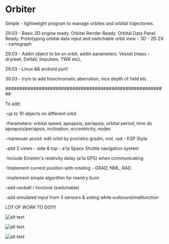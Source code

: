 # Orbiter
Simple - lightweight program to manage orbites and orbital trajectories.

29.03 - Basic 3D engine ready. Orbital Render Ready. Orbital Data Panel Ready. Prototyping orbital data input and switchable orbit view - 3D - 2D ZX - cartograph

29.03 - Addin object to be on orbit, addin parameters: Vessel (mass - dry/wet, DeltaV, Impulses, TWR etc), 

29.03 - Linux && android port! 

30.03 - tryin to add fotochromatic aberration, nice depth of field etc





##########################################################

To add:

-up to 10 objects on different orbit 

-Parameters: orbital speed, apoapsis, periapsis, orbital period, time do apoapsis/periapsis, inclination, eccentricity, nodes

-manevuer assist: edit orbit by pro/retro gradin, nml, rad - KSP Style

-add 2 views - side & top - a'la Space Shuttle navigation system

-Include Einstein's relativity delay (a'la GPS) when communicating

-Implement current position with rotating - GRAD, NML, RAD

-implement simple algorithm for reentry burn

-add navball / horizont (switchable)

-add simulated input from 3 sensors & voting while outbound/malfunction

LOT OF WORK TO DO!!!!

![alt text](https://user-images.githubusercontent.com/127039319/228481926-0a1fb048-73ab-45d8-8350-a6c2ee7b5b12.jpg)

![alt text](https://user-images.githubusercontent.com/127039319/227675226-8856339c-bd17-401c-94c1-1688fc10a33f.jpg)

![alt text](https://user-images.githubusercontent.com/127039319/226501465-16664429-578d-4acc-ac39-a027a1e354b7.jpg)
